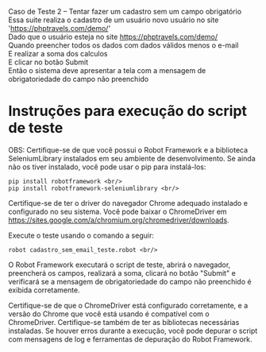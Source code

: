 Caso de Teste 2 – Tentar fazer um cadastro sem um campo obrigatório
    Essa suite realiza o cadastro de um usuário novo usuário no site 'https://phptravels.com/demo/' <br/>
    Dado que o usuário esteja no site https://phptravels.com/demo/ <br/>
    Quando preencher todos os dados com dados válidos menos o e-mail <br/>
    E realizar a soma dos calculos <br/>
    E clicar no botão Submit <br/>
    Então o sistema deve apresentar a tela com a mensagem de obrigatoriedade do campo não preenchido <br/>


<h1> Instruções para execução do script de teste </h1>

OBS: Certifique-se de que você possui o Robot Framework e a biblioteca SeleniumLibrary instalados em seu ambiente de desenvolvimento. Se ainda não os tiver instalado, você pode usar o pip para instalá-los: <br/>

    pip install robotframework <br/>
    pip install robotframework-seleniumlibrary <br/>

Certifique-se de ter o driver do navegador Chrome adequado instalado e configurado no seu sistema. Você pode baixar o ChromeDriver em https://sites.google.com/a/chromium.org/chromedriver/downloads. <br/>

Execute o teste usando o comando a seguir: <br/>

    robot cadastro_sem_email_teste.robot <br/>

O Robot Framework executará o script de teste, abrirá o navegador, preencherá os campos, realizará a soma, clicará no botão "Submit" e verificará se a mensagem de obrigatoriedade do campo não preenchido é exibida corretamente. <br/>

Certifique-se de que o ChromeDriver está configurado corretamente, e a versão do Chrome que você está usando é compatível com o ChromeDriver. Certifique-se também de ter as bibliotecas necessárias instaladas. Se houver erros durante a execução, você pode depurar o script com mensagens de log e ferramentas de depuração do Robot Framework. <br/>
